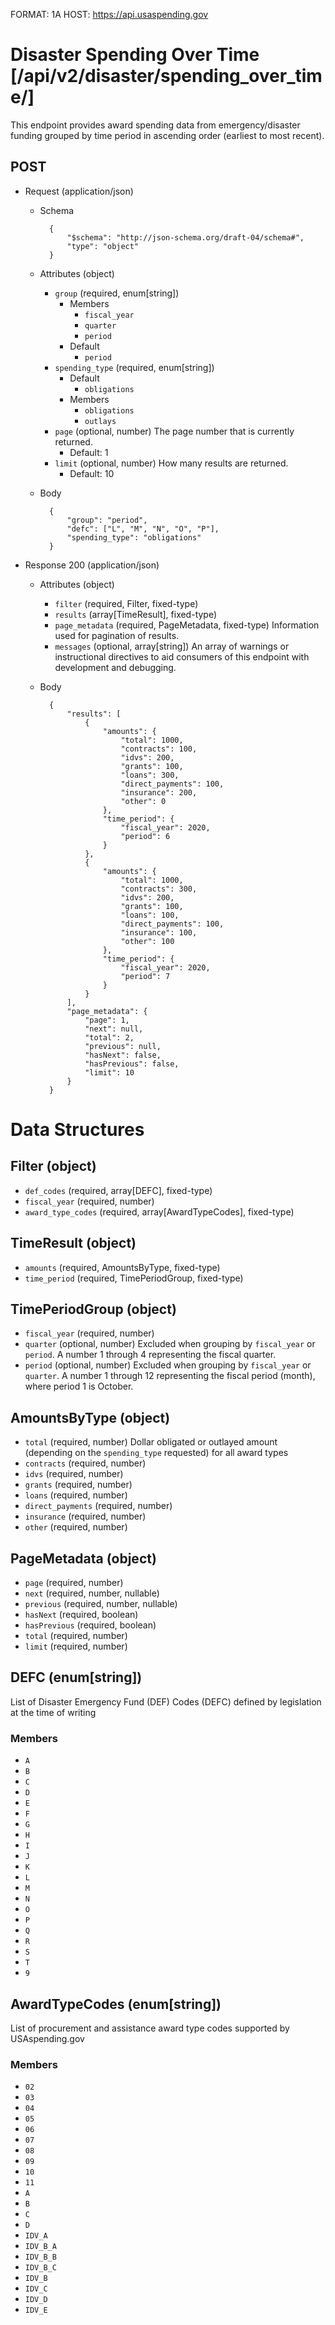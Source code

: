 FORMAT: 1A
HOST: https://api.usaspending.gov

# Disaster Spending Over Time [/api/v2/disaster/spending_over_time/]

This endpoint provides award spending data from emergency/disaster funding grouped by time period in ascending order (earliest to most recent).

## POST

+ Request (application/json)
    + Schema

            {
                "$schema": "http://json-schema.org/draft-04/schema#",
                "type": "object"
            }

    + Attributes (object)
        + `group` (required, enum[string])
            + Members
                + `fiscal_year`
                + `quarter`
                + `period`
            + Default
                + `period`
        + `spending_type` (required, enum[string])
            + Default
                + `obligations`
            + Members
                + `obligations`
                + `outlays`
        + `page` (optional, number)
            The page number that is currently returned.
            + Default: 1
        + `limit` (optional, number)
            How many results are returned.
            + Default: 10

    + Body

            {
                "group": "period",
                "defc": ["L", "M", "N", "O", "P"],
                "spending_type": "obligations"
            }

+ Response 200 (application/json)
    + Attributes (object)
        + `filter` (required, Filter, fixed-type)
        + `results` (array[TimeResult], fixed-type)
        + `page_metadata` (required, PageMetadata, fixed-type)
            Information used for pagination of results.
        + `messages` (optional, array[string])
            An array of warnings or instructional directives to aid consumers of this endpoint with development and debugging.
    + Body

            {
                "results": [
                    {
                        "amounts": {
                            "total": 1000,
                            "contracts": 100,
                            "idvs": 200,
                            "grants": 100,
                            "loans": 300,
                            "direct_payments": 100,
                            "insurance": 200,
                            "other": 0
                        },
                        "time_period": {
                            "fiscal_year": 2020,
                            "period": 6
                        }
                    },
                    {
                        "amounts": {
                            "total": 1000,
                            "contracts": 300,
                            "idvs": 200,
                            "grants": 100,
                            "loans": 100,
                            "direct_payments": 100,
                            "insurance": 100,
                            "other": 100
                        },
                        "time_period": {
                            "fiscal_year": 2020,
                            "period": 7
                        }
                    }
                ],
                "page_metadata": {
                    "page": 1,
                    "next": null,
                    "total": 2,
                    "previous": null,
                    "hasNext": false,
                    "hasPrevious": false,
                    "limit": 10
                }
            }

# Data Structures

## Filter (object)
+ `def_codes` (required, array[DEFC], fixed-type)
+ `fiscal_year` (required, number)
+ `award_type_codes` (required, array[AwardTypeCodes], fixed-type)

## TimeResult (object)
+ `amounts` (required, AmountsByType, fixed-type)
+ `time_period` (required, TimePeriodGroup, fixed-type)

## TimePeriodGroup (object)
+ `fiscal_year` (required, number)
+ `quarter` (optional, number)
    Excluded when grouping by `fiscal_year` or `period`. A number 1 through 4 representing the fiscal quarter.
+ `period` (optional, number)
    Excluded when grouping by `fiscal_year` or `quarter`. A number 1 through 12 representing the fiscal period (month), where period 1 is October.

## AmountsByType (object)
+ `total` (required, number)
    Dollar obligated or outlayed amount (depending on the `spending_type` requested) for all award types
+ `contracts` (required, number)
+ `idvs` (required, number)
+ `grants` (required, number)
+ `loans` (required, number)
+ `direct_payments` (required, number)
+ `insurance` (required, number)
+ `other` (required, number)

## PageMetadata (object)
+ `page` (required, number)
+ `next` (required, number, nullable)
+ `previous` (required, number, nullable)
+ `hasNext` (required, boolean)
+ `hasPrevious` (required, boolean)
+ `total` (required, number)
+ `limit` (required, number)

## DEFC (enum[string])
List of Disaster Emergency Fund (DEF) Codes (DEFC) defined by legislation at the time of writing

### Members
+ `A`
+ `B`
+ `C`
+ `D`
+ `E`
+ `F`
+ `G`
+ `H`
+ `I`
+ `J`
+ `K`
+ `L`
+ `M`
+ `N`
+ `O`
+ `P`
+ `Q`
+ `R`
+ `S`
+ `T`
+ `9`

## AwardTypeCodes (enum[string])
List of procurement and assistance award type codes supported by USAspending.gov

### Members
+ `02`
+ `03`
+ `04`
+ `05`
+ `06`
+ `07`
+ `08`
+ `09`
+ `10`
+ `11`
+ `A`
+ `B`
+ `C`
+ `D`
+ `IDV_A`
+ `IDV_B_A`
+ `IDV_B_B`
+ `IDV_B_C`
+ `IDV_B`
+ `IDV_C`
+ `IDV_D`
+ `IDV_E`

